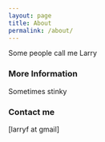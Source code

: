 ```yaml
---
layout: page
title: About
permalink: /about/
---
```


Some people call me Larry

### More Information

Sometimes stinky

### Contact me

[larryf at gmail]
